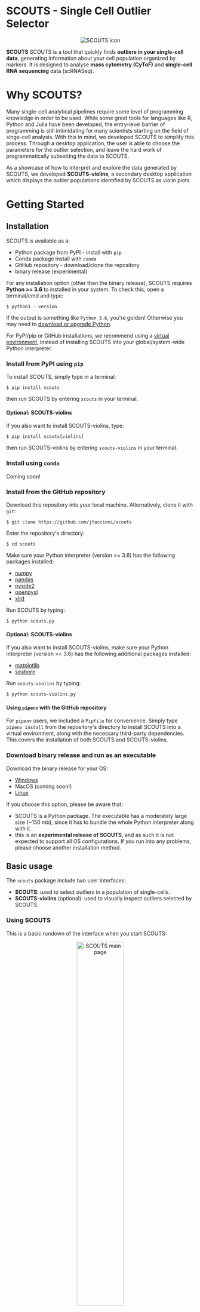 # SCOUTS - Single Cell Outlier Selector
<p align="middle">
<img src="doc/_static/icons/scouts_icon_small.png" alt="SCOUTS icon">
</p>

**SCOUTS** SCOUTS is a tool that quickly finds **outliers in your single-cell data**, generating information about your cell population organized by markers. It is designed to analyse **mass cytometry (CyToF)** and **single-cell RNA sequencing** data (scRNASeq).

# Why SCOUTS?
Many single-cell analytical pipelines require some level of programming knowledge in order to be used. While some great tools for languages like R, Python and Julia have been developed, the entry-level barrier of programming is still intimidating for many scientists starting on the field of singe-cell analysis. With this in mind, we developed SCOUTS to simplify this process. Through a desktop application, the user is able to choose the parameters for the outlier selection, and leave the hard work of programmatically subsetting the data to SCOUTS.

As a showcase of how to interpret and explore the data generated by SCOUTS, we developed **SCOUTS-violins**, a secondary desktop application which displays the outlier populations identified by SCOUTS as violin plots.

# Getting Started
## Installation
SCOUTS is available as a:

* Python package from PyPI - install with `pip`
* Conda package install with `conda`
* GitHub repository - download/clone the repository
* binary release (experimental)

For any installation option (other than the binary release), SCOUTS requires **Python >= 3.6** to installed in your system. To check this, open a terminal/cmd and type:

```
$ python3 --version
```
If the output is something like `Python 3.6`, you're golden! Otherwise you may need to [download or upgrade Python](https://www.python.org/).

For PyPI/pip or GitHub installations, we recommend using a [virtual environment](https://docs.python.org/3/tutorial/venv.html), instead of installing SCOUTS into your global/system-wide Python interpreter.

### Install from PyPI using `pip`
To install SCOUTS, simply type in a terminal:

```
$ pip install scouts
```

then run SCOUTS by entering `scouts` in your terminal.

#### Optional: SCOUTS-violins
If you also want to install SCOUTS-violins, type:

```
$ pip install scouts[violins]
``` 

then run SCOUTS-violins by entering `scouts-violins` in your terminal.

### Install using `conda`
Coming soon!

### Install from the GitHub repository
Download this repository into your local machine. Alternatively, clone it with `git`:

```
$ git clone https://github.com/jfaccioni/scouts
```

Enter the repository's directory:

```
$ cd scouts
```

Make sure your Python interpreter (version >= 3.6) has the following packages installed:
* [numpy](http://www.numpy.org/)
* [pandas](https://pandas.pydata.org/)
* [pyside2](https://wiki.qt.io/Qt_for_Python)
* [openpyxl](https://openpyxl.readthedocs.io/en/stable/)
* [xlrd](https://xlrd.readthedocs.io/en/latest/)

Run SCOUTS by typing:

```
$ python scouts.py
```

#### Optional: SCOUTS-violins
If you also want to install SCOUTS-violins, make sure your Python interpreter (version >= 3.6) has the following additional packages installed:
* [matplotlib](https://matplotlib.org/)
* [seaborn](https://seaborn.pydata.org/)

Run `scouts-violins` by typing:

```
$ python scouts-violins.py
```

#### Using `pipenv` with the GitHub repository
For `pipenv` users, we included a `Pipfile` for convenience. Simply type `pipenv install` from the repository's directory to install SCOUTS into a virtual environment, along with the necessary third-party dependencies. This covers the installation of both SCOUTS and SCOUTS-violins.

### Download binary release and run as an executable
Download the binary release for your OS:

* [Windows](http://www.ufrgs.br/labsinal/scouts/scouts.exe)
* MacOS (coming soon!)
* [Linux](http://www.ufrgs.br/labsinal/scouts/scouts-linux)

If you choose this option, please be aware that:
* SCOUTS is a Python package. The executable has a moderately large size (~150 mb), since it has to bundle the whole Python interpreter along with it.
* this is an **experimental release of SCOUTS**, and as such it is not expected to support all OS configurations. If you run into any problems, please choose another installation method.

## Basic usage
The `scouts` package include two user interfaces:
* **SCOUTS**: used to select outliers in a population of single-cells.
* **SCOUTS-violins** (optional): used to visually inspect outliers selected by SCOUTS.

### Using SCOUTS
This is a basic rundown of the interface when you start SCOUTS: 

<p align="middle">
<img src="doc/\_static/gui/scouts_main_page_annotations_small.png" alt="SCOUTS main page" width="50%"/>
</p>

1) Choose your input data
2) Choose your sample names - [explanation here](https://scouts.readthedocs.io/en/master/work.html)
3) Choose whether to gate samples and analyse other outlier populations - [explanation here](https://scouts.readthedocs.io/en/master/work.html)
4) Choose how to perform outlier selection - [explanation here](https://scouts.readthedocs.io/en/master/work.html)
5) Choose how and where to save output
6) Run the program

### Using SCOUTS-violins
This is a basic rundown of the interface when you start SCOUTS-violins: 

<p align="middle">
<img src="doc/\_static/gui/scouts_violins_main_page_annotations_small.png" alt="SCOUTS-violins main page" width="50%"/>
</p>

1) Choose your input data (same input file used for SCOUTS + SCOUTS output folder)
2) Choose your sample names - [explanation here](https://scouts.readthedocs.io/en/master/work.html)
3) Choose plot parameters
4) Plot your data

# Documentation
[Read the full documentation here](https://scouts.readthedocs.io/en/master/).

# FAQ
[Frequently asked questions can be found here](https://scouts.readthedocs.io/en/master/faq.html).

# Citations
If you use SCOUTS, please [cite us](http://www.ufrgs.br/labsinal/).

# Authors
**Juliano Faccioni** - Programming and GUI development
* [GitHub](https://github.com/jfaccioni)
* [LinkedIn](https://www.linkedin.com/in/juliano-faccioni-9b2133167)

**Giovana Onzi** - Concept and testing
* [LinkedIn](https://www.linkedin.com/in/giovana-onzi-ba222895/)

# License
This project is licensed under the [MIT License](LICENSE.md).

# Acknowledgements
**Scientific counselling**
* Prof. Dr. Guido Lenz

**Funding**
* CAPES/CNPq
* NIH
